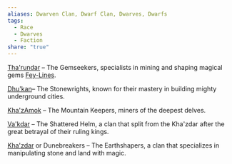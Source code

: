 ```yaml
---
aliases: Dwarven Clan, Dwarf Clan, Dwarves, Dwarfs
tags:
  - Race
  - Dwarves
  - Faction
share: "true"
---
```


[Tha'rundar](./Tha'rundar.md) – The Gemseekers, specialists in mining and shaping magical gems [Fey-Lines](../../History%20&%20Lore/Legends/Fey-Lines.md).

[Dhu'kan](./Dhu'kan.md)– The Stonewrights, known for their mastery in building mighty underground cities.

[Kha'zAmok](./Kha'zAmok.md) – The Mountain Keepers, miners of the deepest delves.

[Va'kdar](./Va'kdar.md) – The Shattered Helm, a clan that split from the Kha'zdar after the great betrayal of their ruling kings.

[Kha'zdar](./Kha'zdar.md) or Dunebreakers – The Earthshapers, a clan that specializes in manipulating stone and land with magic.


